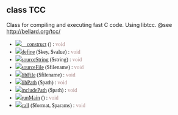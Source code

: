 ## class TCC ##
Class for compiling and executing fast C code. Using libtcc.
@see http://bellard.org/tcc/

<font face='Lucida Console'>
<ul><li><img src='http://phpmedia.googlecode.com/svn/www/icons/method.png' /><a href='API_3TCC11__construct.md'>__construct</a> () : <font color='#a88'>void</font>
</li><li><img src='http://phpmedia.googlecode.com/svn/www/icons/method.png' /><a href='API_3TCC6define.md'>define</a> ($key, $value) : <font color='#a88'>void</font>
</li><li><img src='http://phpmedia.googlecode.com/svn/www/icons/method.png' /><a href='API_3TCC12sourceString.md'>sourceString</a> ($string) : <font color='#a88'>void</font>
</li><li><img src='http://phpmedia.googlecode.com/svn/www/icons/method.png' /><a href='API_3TCC10sourceFile.md'>sourceFile</a> ($filename) : <font color='#a88'>void</font>
</li><li><img src='http://phpmedia.googlecode.com/svn/www/icons/method.png' /><a href='API_3TCC7libFile.md'>libFile</a> ($filename) : <font color='#a88'>void</font>
</li><li><img src='http://phpmedia.googlecode.com/svn/www/icons/method.png' /><a href='API_3TCC7libPath.md'>libPath</a> ($path) : <font color='#a88'>void</font>
</li><li><img src='http://phpmedia.googlecode.com/svn/www/icons/method.png' /><a href='API_3TCC11includePath.md'>includePath</a> ($path) : <font color='#a88'>void</font>
</li><li><img src='http://phpmedia.googlecode.com/svn/www/icons/method.png' /><a href='API_3TCC7runMain.md'>runMain</a> () : <font color='#a88'>void</font>
</li><li><img src='http://phpmedia.googlecode.com/svn/www/icons/method.png' /><a href='API_3TCC4call.md'>call</a> ($format, $params) : <font color='#a88'>void</font>
</font>